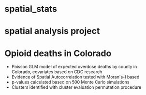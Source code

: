 # spatial_stats
# spatial analysis project
# Opioid deaths in Colorado
- Poisson GLM model of expected overdose deaths by county in Colorado, covariates based on CDC research
- Evidence of Spatial Autocorrelation tested with Moran's-I based
- p-values calculated based on 500 Monte Carlo simulations
- Clusters identified with cluster evaluation permutation procedure
